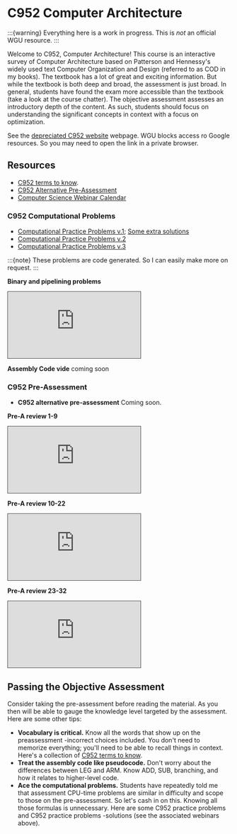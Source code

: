 # C952 Computer Architecture

:::{warning}
Everything here is a work in progress. This is *not* an official WGU resource.
:::

Welcome to C952, Computer Architecture! This course is an interactive survey of Computer Architecture based on Patterson and Hennessy's widely used text Computer Organization and Design (referred to as COD in my books). The textbook has a lot of great and exciting information. But while the textbook is both deep and broad, the assessment is just broad. In general, students have found the exam more accessible than the textbook (take a look at the course chatter). The objective assessment assesses an introductory depth of the content. As such, students should focus on understanding the significant concepts in context with a focus on optimization.

<!--see https://sites.google.com/wgu.edu/jashe/home/c952  -->

See the [depreciated C952 website](https://sites.google.com/wgu.edu/jashe/home/c952) webpage. WGU blocks access ro Google resources. So you may need to open the link in a private browser.

## Resources

- [C952 terms to know](https://docs.google.com/document/d/1-6s0GNDQP-7sLGxehRlbDLJypJjICi6Av5OEGOGexdk).
- [C952 Alternative Pre-Assessment](https://docs.google.com/forms/d/1ZlTdsHOx2hrD42yZSdlzgE-IPfvrvKy0-lKyZBdNNvY/edit?usp=forms_home&ths=true)
- [Computer Science Webinar Calendar](https://www.google.com/url?q=https%3A%2F%2Foutlook.office365.com%2Fcalendar%2Fpublished%2Ffd050b51bd9847cb80ea615cffa090fb%40wgu.edu%2Fd8ce40bed7af49e8a77ecefa34a4b3a21169766845873623814%2Fcalendar.html&sa=D&sntz=1&usg=AOvVaw17g1br6ocMsGCE3dHXvV0m)

### C952 Computational Problems

  - [Computational Practice Problems v.1](https://github.com/ashejim/BSCS/blob/main/resources/C952_Practice_Problems_v1.pdf); [Some extra solutions](https://github.com/ashejim/BSCS/blob/main/resources/C952_Practice_Problems_v1_solutions.pdf)
  - [Computational Practice Problems v.2](https://github.com/ashejim/BSCS/blob/main/resources/C952_Practice_Problems_v2.pdf)
  - [Computational Practice Problems v.3](https://github.com/ashejim/BSCS/blob/main/resources/C952_Practice_Problems_v3.pdf)

:::{note}
These problems are code generated. So I can easily make more on request.
:::

**Binary and pipelining problems**

<iframe src="https://wgu.hosted.panopto.com/Panopto/Pages/Embed.aspx?id=d658c97f-f918-4a62-89ee-ad2e0105d641&autoplay=false&offerviewer=true&showtitle=true&showbrand=true&captions=true&interactivity=all" style="border: 1px solid #464646;" allowfullscreen allow="autoplay"></iframe>

**Assembly Code vide** coming soon

### C952 Pre-Assessment

- **C952 alternative pre-assessment** Coming soon.

**Pre-A review 1-9**

<iframe src="https://wgu.hosted.panopto.com/Panopto/Pages/Embed.aspx?id=e624c3fe-04d4-4478-9adc-acee0153c9b9&autoplay=false&offerviewer=true&showtitle=true&showbrand=true&captions=true&interactivity=all" style="border: 1px solid #464646;" allowfullscreen allow="autoplay"></iframe>

**Pre-A review 10-22**

<iframe src="https://wgu.hosted.panopto.com/Panopto/Pages/Embed.aspx?id=4df9b5ec-ebe0-428c-8538-acef0156f24e&autoplay=false&offerviewer=true&showtitle=true&showbrand=true&captions=true&interactivity=all" style="border: 1px solid #464646;" allowfullscreen allow="autoplay"></iframe>

**Pre-A review 23-32**

<iframe src="https://wgu.hosted.panopto.com/Panopto/Pages/Embed.aspx?id=5a9d4a3c-b303-4951-b107-ad06010fad20&autoplay=false&offerviewer=true&showtitle=true&showbrand=true&captions=true&interactivity=all" style="border: 1px solid #464646;" allowfullscreen allow="autoplay"></iframe>

## Passing the Objective Assessment

Consider taking the pre-assessment before reading the material. As you then will be able to gauge the knowledge level targeted by the assessment. Here are some other tips:

- **Vocabulary is critical.** Know all the words that show up on the preassessment -incorrect choices included. You don't need to memorize everything; you'll need to be able to recall things in context. Here's a collection of [C952 terms to know](https://docs.google.com/document/d/1-6s0GNDQP-7sLGxehRlbDLJypJjICi6Av5OEGOGexdk).
- **Treat the assembly code like pseudocode.** Don't worry about the differences between LEG and ARM. Know ADD, SUB, branching, and how it relates to higher-level code. 
- **Ace the computational problems.** Students have repeatedly told me that assessment CPU-time problems are similar in difficulty and scope to those on the pre-assessment. So let's cash in on this. Knowing all those formulas is unnecessary. Here are some C952 practice problems and C952 practice problems -solutions (see the associated webinars above).

<!-- Here is a recommended study path built from collective discussions with students:

> Computer Organization lecture series - similar to our course. You can skip lectures 4 and 5; the content is best summarized in lecture 6.
> Fallacies and pitfalls - all chapters (anything that summarizes material is worth your attention).
> Concluding Remarks - all chapters.
> Real Stuff - skim for all chapters.
> Appendices - you can skip all of these.
> Historical perspective - skim all chapters. 
>
> Read chapters 2 - 2.3, 2.4, and understand the basic calculations in 2.6, review 2.12. Know about the power wall and switching to multiprocessors. Know the difference between improving throughput vs. improving response time.
> Chapters 3 and 4 - focus on the basic concepts. These chapters go far beyond what is needed for the assessment. Understand the following: basics of binary numbers (you can skip binary floating-points), load/store for registers, digital logic like AND/OR/NOT, shifting, branching, add, and subtract. Video series: assembly instructions to datapaths (this is for MIPS, but it is similar to ARM/LEG)
> Chapter 5.1-5.2 Pipelining and parallelism are the main focus. Relevant pipelining questions can be found in the computational worksheets and webinars. Understand data and control hazards. The rest of the chapter can be skimmed.
> Chapter 6 - 6.6 and 6.7. Understand the basics of virtual memory (6.7) and virtual machines (6.6). Understand why caching is done and the basics of how it works, technologies (6.2), and commonly used RAID configs (6.11) —Video series: Virtual memory
> Chapter 7 - 7.2 and 7.3, The rest of the chapter can be skimmed. Understand the advantages of using vector operations. -->
